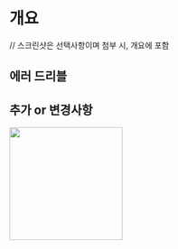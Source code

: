 # 개요
// 스크린샷은 선택사항이며 첨부 시, 개요에 포함

## 에러 드리블

## 추가 or 변경사항 

<div>
<img width="200" src="이미지주소">
<img height="" src="">
</div>
